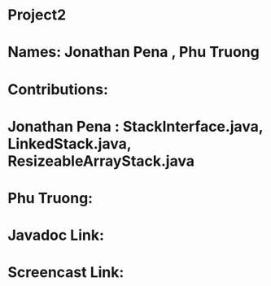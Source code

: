 # Project2

# Names: Jonathan Pena , Phu Truong

# Contributions:

# Jonathan Pena : StackInterface.java, LinkedStack.java, ResizeableArrayStack.java
# Phu Truong:

# Javadoc Link:
# Screencast Link:

